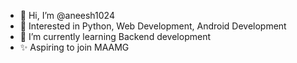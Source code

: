 - 👋 Hi, I’m @aneesh1024
- 👀 Interested in Python, Web Development, Android Development 
- 🌱 I’m currently learning Backend development
- ✨ Aspiring to join MAAMG
<!---
aneesh1024/aneesh1024 is a ✨ special ✨ repository because its `README.md` (this file) appears on your GitHub profile.
You can click the Preview link to take a look at your changes.
--->
